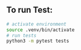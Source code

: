 ## To run Test:

``` bash
# activate environment
source .venv/bin/activate
# run tests
python3 -m pytest tests
```